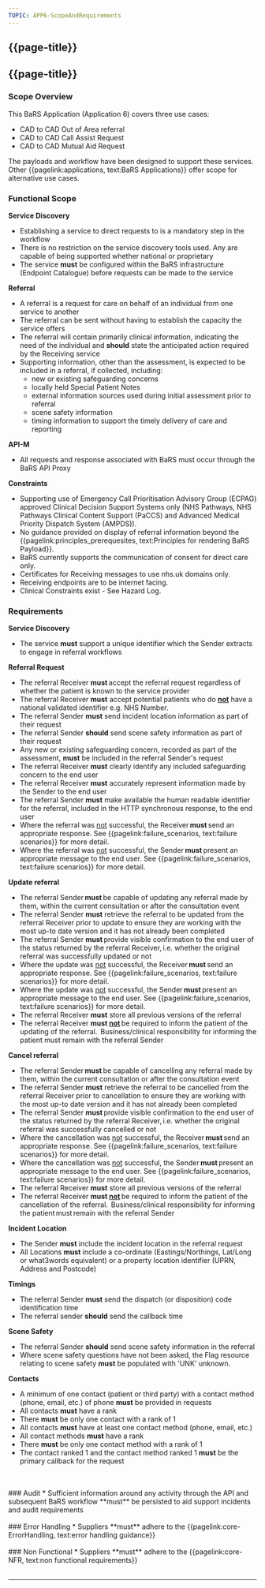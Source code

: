 ```yaml
---
TOPIC: APP6-ScopeAndRequirements
---
```


## {{page-title}}

## {{page-title}}

### Scope Overview

This BaRS Application (Application 6) covers three use cases:
* CAD to CAD Out of Area referral
* CAD to CAD Call Assist Request
* CAD to CAD Mutual Aid Request


The payloads and workflow have been designed to support these services. Other {{pagelink:applications, text:BaRS Applications}} offer scope for alternative use cases.

### Functional Scope

**Service Discovery**

* Establishing a service to direct requests to is a mandatory step in the workflow
* There is no restriction on the service discovery tools used. Any are capable of being supported whether national or proprietary
* The service **must** be configured within the BaRS infrastructure (Endpoint Catalogue) before requests can be made to the service

**Referral**
* A referral is a request for care on behalf of an individual from one service to another 
* The referral can be sent without having to establish the capacity the service offers
* The referral will contain primarily clinical information, indicating the need of the individual and **should** state the anticipated action required by the Receiving service
* Supporting information, other than the assessment, is expected to be included in a referral, if collected, including:
    * new or existing safeguarding concerns
    * locally held Special Patient Notes
    * external information sources used during initial assessment prior to referral
    * scene safety information
    * timing information to support the timely delivery of care and reporting

**API-M**
* All requests and response associated with BaRS must occur through the BaRS API Proxy

**Constraints**
* Supporting use of Emergency Call Prioritisation Advisory Group (ECPAG) approved Clinical Decision Support Systems only (NHS Pathways, NHS Pathways Clinical Content Support (PaCCS) and Advanced Medical Priority Dispatch System (AMPDS)).
* No guidance provided on display of referral information beyond the {{pagelink:principles_prerequesites, text:Principles for rendering BaRS Payload}}.
* BaRS currently supports the communication of consent for direct care only.
* Certificates for Receiving messages to use nhs.uk domains only.
* Receiving endpoints are to be internet facing.
* Clinical Constraints exist - See Hazard Log.

### Requirements

**Service Discovery** 
* The service **must** support a unique identifier which the Sender extracts to engage in referral workflows

**Referral Request**
* The referral Receiver **must** accept the referral request regardless of whether the patient is known to the service provider
* The referral Receiver **must** accept potential patients who do **<ins>not</ins>** have a national validated identifier e.g. NHS Number.
* The referral Sender **must** send incident location information as part of their request
* The referral Sender **should** send scene safety information as part of their request
* Any new or existing safeguarding concern, recorded as part of the assessment, **must** be included in the referral Sender's request
* The referral Receiver **must** clearly identify any included safeguarding concern to the end user
* The referral Receiver **must** accurately represent information made by the Sender to the end user
* The referral Sender **must** make available the human readable identifier for the referral, included in the HTTP synchronous response, to the end user
* Where the referral was <ins>not</ins> successful, the Receiver **must** send an appropriate response. See {{pagelink:failure_scenarios, text:failure scenarios}} for more detail.
* Where the referral was <ins>not</ins> successful, the Sender **must** present an appropriate message to the end user. See {{pagelink:failure_scenarios, text:failure scenarios}} for more detail.

**Update referral**
*	The referral Sender **must** be capable of updating any referral made by them, within the current consultation or after the consultation event
*	The referral Sender **must** retrieve the referral to be updated from the referral Receiver prior to update to ensure they are working with the most up-to date version and it has not already been completed
*	The referral Sender **must** provide visible confirmation to the end user of the status returned by the referral Receiver, i.e. whether the original referral was successfully updated or not
* Where the update was <ins>not</ins> successful, the Receiver **must** send an appropriate response. See {{pagelink:failure_scenarios, text:failure scenarios}} for more detail.
* Where the update was <ins>not</ins> successful, the Sender **must** present an appropriate message to the end user. See {{pagelink:failure_scenarios, text:failure scenarios}} for more detail. 
*	The referral Receiver **must** store all previous versions of the referral
*	The referral Receiver **must <ins>not</ins>** be required to inform the patient of the updating of the referral.  Business/clinical responsibility for informing the patient must remain with the referral Sender


**Cancel referral** 
*	The referral Sender **must** be capable of cancelling any referral made by them, within the current consultation or after the consultation event
*	The referral Sender **must** retrieve the referral to be cancelled from the referral Receiver prior to cancellation to ensure they are working with the most up-to date version and it has not already been completed
*	The referral Sender **must** provide visible confirmation to the end user of the status returned by the referral Receiver, i.e. whether the original referral was successfully cancelled or not
* Where the cancellation was <ins>not</ins> successful, the Receiver **must** send an appropriate response. See {{pagelink:failure_scenarios, text:failure scenarios}} for more detail.
* Where the cancellation was <ins>not</ins> successful, the Sender **must** present an appropriate message to the end user. See {{pagelink:failure_scenarios, text:failure scenarios}} for more detail.
*	The referral Receiver **must** store all previous versions of the referral
*	The referral Receiver **must <ins>not</ins>** be required to inform the patient of the cancellation of the referral.  Business/clinical responsibility for informing the patient must remain with the referral Sender


**Incident Location**
*  The Sender **must** include the incident location in the referral request
*  All Locations **must** include a co-ordinate (Eastings/Northings, Lat/Long or what3words equivalent) or a property location identifier (UPRN, Address and Postcode)

**Timings**
*  The referral Sender **must** send the dispatch (or disposition) code identification time
*  The referral sender **should** send the callback time

**Scene Safety**
*  The referral Sender **should** send scene safety information in the referral
*  Where scene safety questions have not been asked, the Flag resource relating to scene safety **must** be populated with 'UNK' unknown.

**Contacts** 
* A minimum of one contact (patient or third party) with a contact method (phone, email, etc.) of phone **must** be provided in requests
* All contacts **must** have a rank
* There **must** be only one contact with a rank of 1
* All contacts **must** have at least one contact method (phone, email, etc.)
* All contact methods **must** have a rank
* There **must** be only one contact method with a rank of 1
* The contact ranked 1 and the contact method ranked 1 **must** be the primary callback for the request
<br>
<br>
### Audit
* Sufficient information around any activity through the API and subsequent BaRS workflow **must** be persisted to aid support incidents and audit requirements
<br>
<br>
### Error Handling 
* Suppliers **must** adhere to the {{pagelink:core-ErrorHandling, text:error handling guidance}} 
<br>
<br>
### Non Functional 
* Suppliers **must** adhere to the {{pagelink:core-NFR, text:non functional requirements}}
<br>
<br>
<hr>